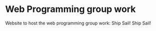 # Web Programming group work
 Website to host the web programming group work: Ship Sail! Ship Sail!
